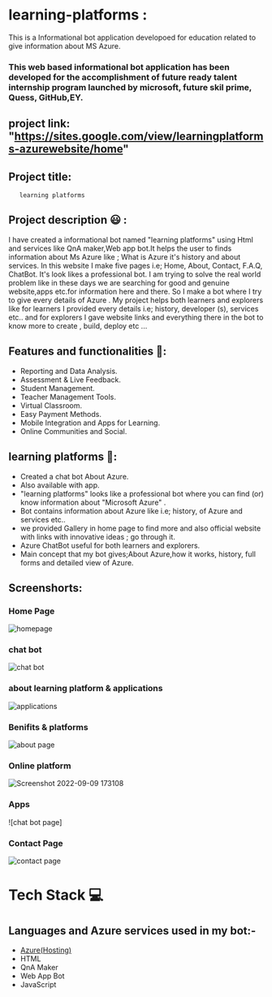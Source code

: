 # learning-platforms :
This is a Informational bot application developoed for education related to give information about MS Azure.
### This web based informational bot application has been developed for the accomplishment of future ready talent internship program launched by microsoft, future skil prime, Quess, GitHub,EY.

## project link: "https://sites.google.com/view/learningplatforms-azurewebsite/home"

## Project title: 
       learning platforms
       
## Project description 😃 :      
I have created a informational bot named "learning platforms" using Html and services like QnA maker,Web app bot.It helps the user to finds information about Ms Azure like ; What is Azure it's history and about services. In this website I make five pages i.e; Home, About, Contact, F.A.Q, ChatBot. It's look likes a professional bot. I am trying to solve the real world problem like in these days we are searching for  good and genuine website,apps etc.for information here and there. So I make a bot where I try to give every details of Azure . My project helps both learners and explorers like for learners I provided every details i.e; history, developer (s), services etc.. and for explorers I gave website links and everything there in the bot to know more to create , build, deploy etc ...                    

## Features and functionalities 🧐:
- Reporting and Data Analysis.
- Assessment & Live Feedback.
- Student Management.
- Teacher Management Tools.
- Virtual Classroom.
- Easy Payment Methods.
- Mobile Integration and Apps for Learning.
- Online Communities and Social.

## learning platforms 💬: 
- Created a chat bot About Azure.
- Also available with app.
- "learning platforms" looks like a professional bot where you can find (or) know information about "Microsoft Azure" .
- Bot contains information about Azure like i.e; history, of Azure and services etc..
- we provided Gallery in home page to find more and also official website with links with innovative ideas ; go through it.
- Azure ChatBot useful for both learners and explorers.
- Main concept that my bot gives;About Azure,how it works, history, full forms and detailed view of Azure.

## Screenshorts:
### Home Page 
![homepage](https://user-images.githubusercontent.com/113120352/192824721-66bfe5f8-37c3-47a9-a858-503fdd8499e7.png)


### chat bot
![chat bot](https://user-images.githubusercontent.com/113120352/192858649-008a27ab-f82c-4697-8afe-2bbf1059229f.png)

### about learning platform & applications
![ applications](https://user-images.githubusercontent.com/113120352/192859870-234ce817-67e5-47d0-997f-1b2c62ee4eb7.jpg)

### Benifits & platforms
![about page](https://user-images.githubusercontent.com/113120352/192860280-cbcb0e92-758c-4051-92e5-bbaf04c7f51a.png)

### Online platform
![Screenshot 2022-09-09 173108](https://user-images.githubusercontent.com/113120352/192861452-39e3f5db-3bf4-4799-bfee-8e4f44683361.png)

### Apps
![chat bot page]

### Contact Page
![contact page](https://user-images.githubusercontent.com/110820099/189347309-78addadc-e569-4368-aa44-0899923d0d6e.png)



# Tech Stack 💻

## Languages and Azure services used in my bot:-

- [Azure(Hosting)](https://azure.microsoft.com/en-in/features/azure-portal/)
- HTML
- QnA Maker
- Web App Bot
- JavaScript


